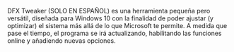 DFX Tweaker (SOLO EN ESPAÑOL) es una herramienta pequeña pero versátil, diseñada para Windows 10 con la finalidad de poder ajustar (y optimizar) el sistema más allá de lo que Microsoft te permite.
A medida que pase el tiempo, el programa se irá actualizando, habilitando las funciones online y añadiendo nuevas opciones.
